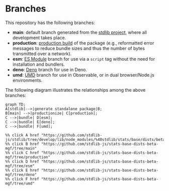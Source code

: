 <!--

@license Apache-2.0

Copyright (c) 2022 The Stdlib Authors.

Licensed under the Apache License, Version 2.0 (the "License");
you may not use this file except in compliance with the License.
You may obtain a copy of the License at

    http://www.apache.org/licenses/LICENSE-2.0

Unless required by applicable law or agreed to in writing, software
distributed under the License is distributed on an "AS IS" BASIS,
WITHOUT WARRANTIES OR CONDITIONS OF ANY KIND, either express or implied.
See the License for the specific language governing permissions and
limitations under the License.

-->

# Branches

This repository has the following branches:

-   **main**: default branch generated from the [stdlib project][stdlib-url], where all development takes place.
-   **production**: [production build][production-url] of the package (e.g., reformatted error messages to reduce bundle sizes and thus the number of bytes transmitted over a network).
-   **esm**: [ES Module][esm-url] branch for use via a `script` tag without the need for installation and bundlers.
-   **deno**: [Deno][deno-url] branch for use in Deno.
-   **umd**: [UMD][umd-url] branch for use in Observable, or in dual browser/Node.js environments.

The following diagram illustrates the relationships among the above branches:

```mermaid
graph TD;
A[stdlib]-->|generate standalone package|B;
B[main] -->|productionize| C[production];
C -->|bundle| D[esm];
C -->|bundle| E[deno];
C -->|bundle| F[umd];

%% click A href "https://github.com/stdlib-js/stdlib/tree/develop/lib/node_modules/%40stdlib/stats/base/dists/beta/mgf"
%% click B href "https://github.com/stdlib-js/stats-base-dists-beta-mgf/tree/main"
%% click C href "https://github.com/stdlib-js/stats-base-dists-beta-mgf/tree/production"
%% click D href "https://github.com/stdlib-js/stats-base-dists-beta-mgf/tree/esm"
%% click E href "https://github.com/stdlib-js/stats-base-dists-beta-mgf/tree/deno"
%% click F href "https://github.com/stdlib-js/stats-base-dists-beta-mgf/tree/umd"
```

[stdlib-url]: https://github.com/stdlib-js/stdlib/tree/develop/lib/node_modules/%40stdlib/stats/base/dists/beta/mgf
[production-url]: https://github.com/stdlib-js/stats-base-dists-beta-mgf/tree/production
[deno-url]: https://github.com/stdlib-js/stats-base-dists-beta-mgf/tree/deno
[umd-url]: https://github.com/stdlib-js/stats-base-dists-beta-mgf/tree/umd
[esm-url]: https://github.com/stdlib-js/stats-base-dists-beta-mgf/tree/esm